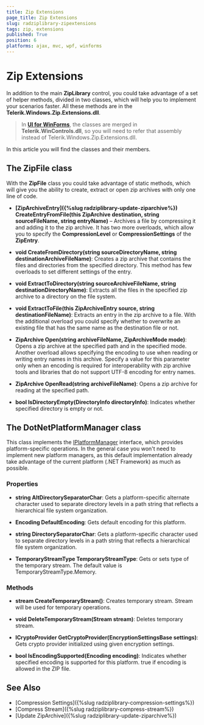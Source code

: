 ```yaml
---
title: Zip Extensions
page_title: Zip Extensions
slug: radziplibrary-zipextensions
tags: zip, extensions
published: True
position: 6
platforms: ajax, mvc, wpf, winforms
---
```


# Zip Extensions

In addition to the main __ZipLibrary__ control, you could take advantage of a set of helper methods, divided in two classes, which will help you to implement your scenarios faster. All these methods are in the __Telerik.Windows.Zip.Extensions.dll__. 

>In [**UI for WinForms**](https://docs.telerik.com/devtools/winforms/introduction), the classes are merged in **Telerik.WinControls.dll**, so you will need to refer that assembly instead of Telerik.Windows.Zip.Extensions.dll.

In this article you will find the classes and their members.


## The ZipFile class

With the __ZipFile__ class you could take advantage of static methods, which will give you the ability to create, extract or open zip archives with only one line of code.

* __[ZipArchiveEntry]({%slug radziplibrary-update-ziparchive%}) CreateEntryFromFile(this ZipArchive destination, string sourceFileName, string entryName)__ – Archives a file by compressing it and adding it to the zip archive. It has two more overloads, which allow you to specify the __CompressionLevel__ or __CompressionSettings__ of the __ZipEntry__.

* __void CreateFromDirectory(string sourceDirectoryName, string destinationArchiveFileName)__: Creates a zip archive that contains the files and directories from the specified directory. This method has few overloads to set different settings of the entry.
    
* __void ExtractToDirectory(string sourceArchiveFileName, string destinationDirectoryName)__: Extracts all the files in the specified zip archive to a directory on the file system.


* __void ExtractToFile(this ZipArchiveEntry source, string destinationFileName)__: Extracts an entry in the zip archive to a file. With the additional overload you could specify whether to overwrite an existing file that has the same name as the destination file or not.

* __ZipArchive Open(string archiveFileName, ZipArchiveMode mode)__: Opens a zip archive at the specified path and in the specified mode. Another overload allows specifying the encoding to use when reading or writing entry names in this archive. Specify a value for this parameter only when an encoding is required for interoperability with zip archive tools and libraries that do not support UTF-8 encoding for entry names.

* __ZipArchive OpenRead(string archiveFileName)__: Opens a zip archive for reading at the specified path. 

* __bool IsDirectoryEmpty(DirectoryInfo directoryInfo)__: Indicates whether specified directory is empty or not. 


## The DotNetPlatformManager class

This class implements the [IPlatformManager](https://docs.telerik.com/devtools/document-processing/api/Telerik.Windows.Zip.IPlatformManager.html) interface, which provides platform-specific operations. In the general case you won't need to implement new platform managers, as this default implementation already take advantage of the current platform (.NET Framework) as much as possible.

### Properties

* __string AltDirectorySeparatorChar__: Gets a platform-specific alternate character used to separate directory levels in a path string that reflects a hierarchical file system organization.

* __Encoding DefaultEncoding__: Gets default encoding for this platform.

* __string DirectorySeparatorChar__: Gets a platform-specific character used to separate directory levels in a path string that reflects a hierarchical file system organization.

* __TemporaryStreamType TemporaryStreamType__: Gets or sets type of the temporary stream. The default value is TemporaryStreamType.Memory.


### Methods

* __stream CreateTemporaryStream()__: Creates temporary stream. Stream will be used for temporary operations.

* __void DeleteTemporaryStream(Stream stream)__: Deletes temporary stream.

* __ICryptoProvider GetCryptoProvider(EncryptionSettingsBase settings)__: Gets crypto provider initialized using given encryption settings.

* __bool IsEncodingSupported(Encoding encoding)__: Indicates whether specified encoding is supported for this platform. <returns>true if encoding is allowed in the ZIP file.


## See Also

* [Compression Settings]({%slug radziplibrary-compression-settings%})
* [Compress Stream]({%slug radziplibrary-compress-stream%})
* [Update ZipArchive]({%slug radziplibrary-update-ziparchive%})
